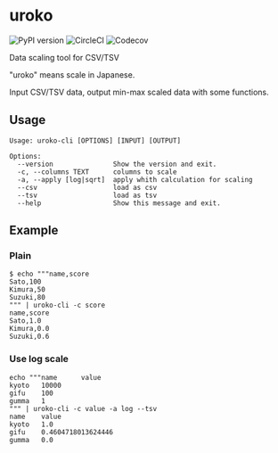 # uroko

![PyPI version](https://badge.fury.io/py/uroko.svg)
![CircleCI](https://circleci.com/gh/t-chov/uroko.svg?style=svg)
![Codecov](https://codecov.io/gh/t-chov/uroko/branch/main/graph/badge.svg)

Data scaling tool for CSV/TSV

"uroko" means scale in Japanese.

Input CSV/TSV data, output min-max scaled data with some functions.

## Usage

```
Usage: uroko-cli [OPTIONS] [INPUT] [OUTPUT]

Options:
  --version               Show the version and exit.
  -c, --columns TEXT      columns to scale
  -a, --apply [log|sqrt]  apply whith calculation for scaling
  --csv                   load as csv
  --tsv                   load as tsv
  --help                  Show this message and exit.
```

## Example

### Plain

```
$ echo """name,score
Sato,100
Kimura,50
Suzuki,80
""" | uroko-cli -c score
name,score
Sato,1.0
Kimura,0.0
Suzuki,0.6
```

### Use log scale

```
echo """name      value
kyoto   10000
gifu    100
gumma   1
""" | uroko-cli -c value -a log --tsv
name    value
kyoto   1.0
gifu    0.4604718013624446
gumma   0.0
```
